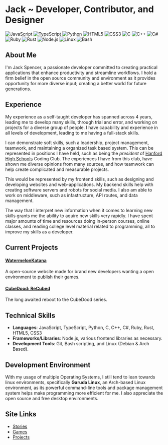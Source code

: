 # Jack ~ Developer, Contributor, and Designer

![JavaScript](https://img.shields.io/badge/-JavaScript-F7DF1E?style=flat-square&logo=javascript&logoColor=black)
![TypeScript](https://img.shields.io/badge/-TypeScript-3178C6?style=flat-square&logo=typescript&logoColor=white)
![Python](https://img.shields.io/badge/-Python-3776AB?style=flat-square&logo=python&logoColor=white)
![HTML5](https://img.shields.io/badge/-HTML5-E34F26?style=flat-square&logo=html5&logoColor=white)
![CSS3](https://img.shields.io/badge/-CSS3-1572B6?style=flat-square&logo=css3&logoColor=white)
![C](https://img.shields.io/badge/-C-A8B9CC?style=flat-square&logo=c&logoColor=black)
![C++](https://img.shields.io/badge/-C++-00599C?style=flat-square&logo=cplusplus&logoColor=white)
![C#](https://img.shields.io/badge/-C%23-239120?style=flat-square&logo=csharp&logoColor=white)
![Ruby](https://img.shields.io/badge/-Ruby-CC342D?style=flat-square&logo=ruby&logoColor=white)
![Rust](https://img.shields.io/badge/-Rust-000000?style=flat-square&logo=rust&logoColor=white)
![Node.js](https://img.shields.io/badge/-Node.js-339933?style=flat-square&logo=nodedotjs&logoColor=white)
![Linux](https://img.shields.io/badge/-Linux-FCC624?style=flat-square&logo=linux&logoColor=black)
![Bash](https://img.shields.io/badge/-Bash-4EAA25?style=flat-square&logo=gnubash&logoColor=white)

## About Me

I'm Jack Spencer, a passionate developer committed to creating practical applications that enhance productivity and streamline workflows. I hold a firm belief in the open source community and environment as it provides opportunity for more diverse input; creating a better world for future generations.

## Experience

My experience as a self-taught developer has spanned across 4 years, leading me to develop many skills, through trial and error, and working on projects for a diverse group of people. I have capability and experience in all levels of development, leading to me having a full-stack skills.  

I can demonstrate soft skills, such a leadership, project management, teamwork, and maintaining a organized task based system. This can be represented in positions I have held, such as being the *president* of [Hanford High Schools](https://github.com/hhs-coding-club) Coding Club. The experiences I have from this club, have shown me diverse opinions from many sources, and how teamwork can help create complicated and measurable projects.

This would be represented by my frontend skills, such as designing and developing websites and web-applications. My backend skills help with creating software servers and robots for social media. I also am able to work on middleware, such as infastructure, API routes, and data management.

The way that I interpret new information when it comes to learning new skills grants me the ability to aquire new skills very rapidly. I have spent major amounts of time and resources doing in-person courses, online classes, and reading college level material related to programming, all to improve my skills as a developer.

## Current Projects

#### [WatermelonKatana](https://github.com/dragonfiregames/watermelonkatana)

A open-source website made for brand new developers wanting a open environment to publish their games.

#### [CubeDood: ReCubed](https://github.com/hhs-coding-club/recubed)

The long awaited reboot to the CubeDood series.

## Technical Skills

- **Languages**: JavaScript, TypeScript, Python, C, C++, C#, Ruby, Rust, HTML5, CSS3
- **Frameworks/Libraries**: Node.js, various frontend libraries as necessary.
- **Development Tools**: Git, Bash scripting, and Linux (Debian & Arch Based).

## Development Environment

With my usage of multiple Operating Systems, I still tend to lean towards linux environments, specifically **Garuda Linux**, an Arch-based Linux environment, as its powerful command-line tools and package management system helps make programming more efficient for me. I also appreciate the open source and free desktop environments.

## Site Links

- [Stories](https://colack.github.io/site/stories)
- [Games](https://colack.github.io/games)
- [Projects](https://colack.github.io/projects)
